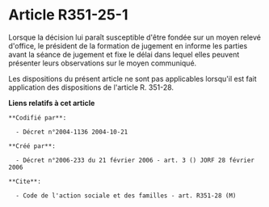 # Article R351-25-1

Lorsque la décision lui paraît susceptible d'être fondée sur un moyen relevé d'office, le président de la formation de
jugement en informe les parties avant la séance de jugement et fixe le délai dans lequel elles peuvent présenter leurs
observations sur le moyen communiqué.

Les dispositions du présent article ne sont pas applicables lorsqu'il est fait application des dispositions de l'article R.
351-28.

**Liens relatifs à cet article**

	**Codifié par**:

	  - Décret n°2004-1136 2004-10-21

	**Créé par**:

	  - Décret n°2006-233 du 21 février 2006 - art. 3 () JORF 28 février 2006

	**Cite**:

	  - Code de l'action sociale et des familles - art. R351-28 (M)
